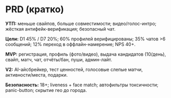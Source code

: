 # PRD (кратко)

**УТП:** меньше свайпов, больше совместимости; видео/голос-интро; жёсткая антифейк-верификация; безопасный чат.

**Цели:** D1 45% / D7 20%; 60% профилей верифицированы; 35% чатов >6 сообщений; 12% переход в оффлайн-намерение; NPS 40+.

**MVP:** регистрация, профиль (фото/видео), выдача кандидатов (10/день), свайп, матч, чат, отчёты/бан, пуши, админ-лайт.

**V2:** AI-айсбрейкер, тест ценностей, голосовые слепые матчи, активности/места, подарки.

**Безопасность:** 18+; liveness + face match; автофильтры токсичности; panic-button; скрытие гео до города.
